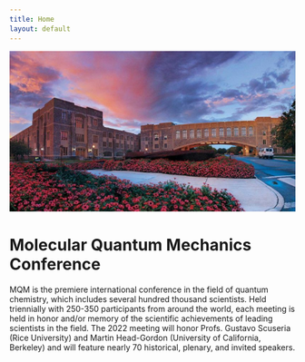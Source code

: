 ```yaml
---
title: Home
layout: default
---
```


<div id="particles-js"></div>

<div id="logo-container">
  <img src="assets/images/pasted-image (1).jpg" id="vt" alt="vt building">
</div>


<h1 id="title"> Molecular Quantum Mechanics Conference </h1>

MQM is the premiere international conference in the field of quantum chemistry, which includes several hundred thousand scientists.  Held triennially with 250-350 participants from around the world, each meeting is held in honor and/or memory of the scientific achievements of leading scientists in the field.  The 2022 meeting will honor Profs. Gustavo Scuseria (Rice University) and Martin Head-Gordon (University of California, Berkeley) and will feature nearly 70 historical, plenary, and invited speakers.

<script>
  particlesJS.load('particles-js', 'assets/particles.json', function() {
  console.log('callback - particles.js config loaded');
});
</script>

